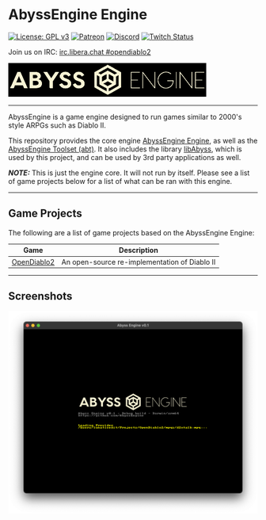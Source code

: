 # AbyssEngine Engine

[![License: GPL v3](https://img.shields.io/badge/License-GPLv3-blue.svg)](https://www.gnu.org/licenses/gpl-3.0)
[![Patreon](https://img.shields.io/badge/dynamic/json?color=%23e85b46&label=Support%20us%20on%20Patreon&query=data.attributes.patron_count&suffix=%20patrons&url=https://www.patreon.com/api/campaigns/4762180)](https://www.patreon.com/bePatron?u=37261055)
[![Discord](https://img.shields.io/discord/515518620034662421?label=Discord&style=flat)](https://discord.gg/pRy8tdc)
[![Twitch Status](https://img.shields.io/twitch/status/essial?style=flat)](https://www.twitch.tv/essial)

Join us on IRC: [irc.libera.chat #opendiablo2](https://web.libera.chat/#opendiablo2)

![AbyssEngine Engine](abyssengine/abysslogo.png)

----
AbyssEngine is a game engine designed to run games similar to 2000's style ARPGs such as Diablo II.

This repository provides the core
engine [AbyssEngine Engine](https://github.com/AbyssEngine/AbyssEngine/tree/main/abyssengine), as well as
the [AbyssEngine Toolset (abt)](https://github.com/AbyssEngine/AbyssEngine/tree/main/abysstoolset). It also includes the
library [libAbyss](https://github.com/AbyssEngine/AbyssEngine/tree/main/libabyss), which is used by this project, and
can be used by 3rd party applications as well.

__*NOTE:*__ This is just the engine core. It will not run by itself. Please see a list of game projects below for a list
of what can be ran with this engine.

----

## Game Projects

The following are a list of game projects based on the AbyssEngine Engine:

| Game | Description |
| ---  | ----------- |
| [OpenDiablo2](https://github.com/AbyssEngine/OpenDiablo2) | An open-source re-implementation of Diablo II |

----

## Screenshots

![Screenshot 1](screenshot-1.png)
